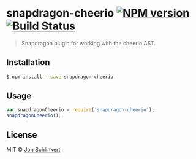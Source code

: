 # snapdragon-cheerio [![NPM version](https://badge.fury.io/js/snapdragon-cheerio.svg)](https://npmjs.org/package/snapdragon-cheerio) [![Build Status](https://travis-ci.org/jonschlinkert/snapdragon-cheerio.svg?branch=master)](https://travis-ci.org/jonschlinkert/snapdragon-cheerio)

> Snapdragon plugin for working with the cheerio AST.

## Installation

```sh
$ npm install --save snapdragon-cheerio
```

## Usage

```js
var snapdragonCheerio = require('snapdragon-cheerio');
snapdragonCheerio();
```

## License

MIT © [Jon Schlinkert](https://github.com/jonschlinkert)
